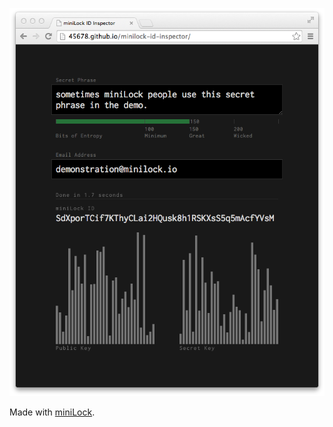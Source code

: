 [<img src="https://raw.githubusercontent.com/45678/minilock-id-inspector/gh-pages/screenshot.png">](https://45678.github.io/minilock-id-inspector/)

Made with [miniLock](http://minilock.io/).
